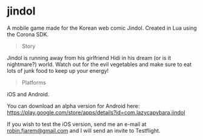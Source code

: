 # jindol
A mobile game made for the Korean web comic Jindol. Created in Lua using the Corona SDK.

> Story

Jindol is running away from his girlfriend Hidi in his dream (or is it nightmare?) world. Watch out for the evil vegetables and make sure to eat lots of junk food to keep up your energy!

> Platforms

iOS and Android.

You can download an alpha version for Android here: https://play.google.com/store/apps/details?id=com.lazycapybara.jindol

If you wish to test the iOS version, send me an e-mail at robin.fjarem@gmail.com and I will send an invite to Testflight.
